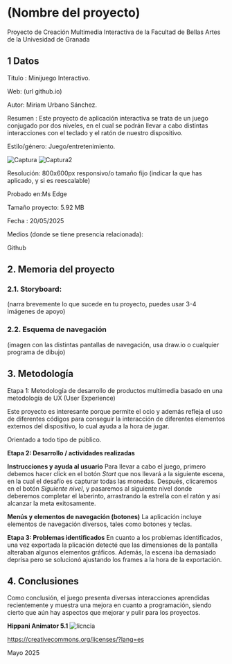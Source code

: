 # (Nombre del proyecto)
Proyecto de Creación Multimedia Interactiva de la Facultad de Bellas Artes de la Univesidad de Granada

## 1 Datos
Titulo : Minijuego Interactivo.

Web: (url github.io)

Autor: Miriam Urbano Sánchez. 

Resumen : Este proyecto de aplicación interactiva se trata de un juego conjugado por dos niveles, en el cual se podrán llevar a cabo distintas interacciones con el teclado y el ratón de nuestro dispositivo.


Estilo/género: Juego/entretenimiento. 


![Captura](https://github.com/user-attachments/assets/97597976-4f84-4c1b-987d-e009d1091853)
![Captura2](https://github.com/user-attachments/assets/ebd71190-3a68-42ab-ad1d-5102c01500ca)


Resolución: 800x600px responsivo/o tamaño fijo (indicar la que has aplicado, y si es reescalable)

Probado en:Ms Edge

Tamaño proyecto: 5.92 MB

Fecha : 20/05/2025

Medios (donde se tiene presencia relacionada):

Github

## 2. Memoria del proyecto
### 2.1. Storyboard:
(narra brevemente lo que sucede en tu proyecto, puedes usar 3-4 imágenes de apoyo)

### 2.2. Esquema de navegación
(imagen con las distintas pantallas de navegación, usa draw.io o cualquier programa de dibujo)

## 3. Metodología

Etapa 1: Metodología de desarrollo de productos multimedia basado en una metodología de UX (User Experience)

Este proyecto es interesante porque permite el ocio y además refleja el uso de diferentes códigos para conseguir la interacción de diferentes elementos externos del dispositivo, lo cual ayuda a la hora de jugar.

Orientado a todo tipo de público.

**Etapa 2: Desarrollo / actividades realizadas**

**Instrucciones y ayuda al usuario**
Para llevar a cabo el juego, primero debemos hacer click en el botón _Start_ que nos llevará a la siguiente escena, en la cual el desafío es capturar todas las monedas. Después, clicaremos en el botón _Siguiente nivel_, y pasaremos al siguiente nivel donde deberemos completar el laberinto, arrastrando la estrella con el ratón y así alcanzar la meta exitosamente.

**Menús y elementos de navegación (botones)**
La aplicación incluye elementos de navegación diversos, tales como botones y teclas. 

**Etapa 3: Problemas identificados**
En cuanto a los problemas identificados, una vez exportada la plicación detecté que las dimensiones de la pantalla alteraban algunos elementos gráficos. Además, la escena iba demasiado deprisa pero se solucionó ajustando los frames a la hora de la exportación.

## 4. Conclusiones
Como conclusión, el juego presenta diversas interacciones aprendidas recientemente y muestra una mejora en cuanto a programación, siendo cierto que aún hay aspectos que mejorar y pulir para los proyectos.


**Hippani Animator 5.1**
![licncia](https://github.com/user-attachments/assets/f6583f6e-9df9-4f32-b274-277a3cd495d3)

https://creativecommons.org/licenses/?lang=es

Mayo 2025
